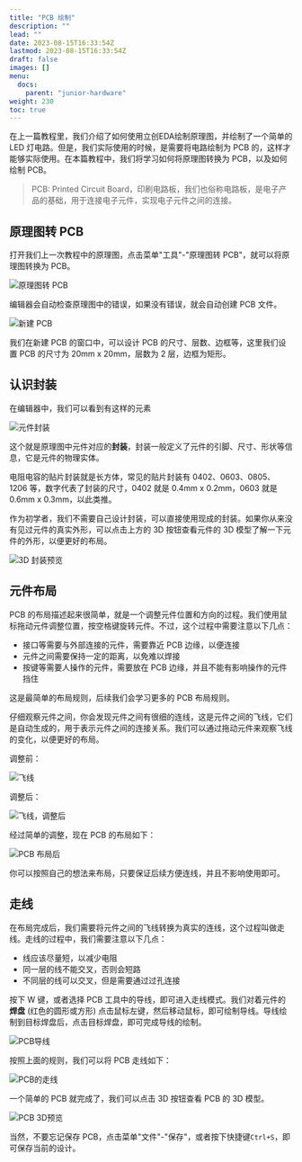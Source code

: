 ```yaml
---
title: "PCB 绘制"
description: ""
lead: ""
date: 2023-08-15T16:33:54Z
lastmod: 2023-08-15T16:33:54Z
draft: false
images: []
menu:
  docs:
    parent: "junior-hardware"
weight: 230
toc: true
---
```


在上一篇教程里，我们介绍了如何使用立创EDA绘制原理图，并绘制了一个简单的 LED 灯电路。但是，我们实际使用的时候，是需要将电路绘制为 PCB 的，这样才能够实际使用。在本篇教程中，我们将学习如何将原理图转换为 PCB，以及如何绘制 PCB。

> PCB: Printed Circuit Board，印刷电路板，我们也俗称电路板，是电子产品的基础，用于连接电子元件，实现电子元件之间的连接。

## 原理图转 PCB

打开我们上一次教程中的原理图，点击菜单"工具"-"原理图转 PCB"，就可以将原理图转换为 PCB。

![原理图转 PCB](image.png)

编辑器会自动检查原理图中的错误，如果没有错误，就会自动创建 PCB 文件。

![新建 PCB](image-1.png)

我们在新建 PCB 的窗口中，可以设计 PCB 的尺寸、层数、边框等，这里我们设置 PCB 的尺寸为 20mm x 20mm，层数为 2 层，边框为矩形。

## 认识封装

在编辑器中，我们可以看到有这样的元素

![元件封装](image-2.png)

这个就是原理图中元件对应的**封装**，封装一般定义了元件的引脚、尺寸、形状等信息，它是元件的物理实体。

电阻电容的贴片封装就是长方体，常见的贴片封装有 0402、0603、0805、1206 等，数字代表了封装的尺寸，0402 就是 0.4mm x 0.2mm，0603 就是 0.6mm x 0.3mm，以此类推。

作为初学者，我们不需要自己设计封装，可以直接使用现成的封装。如果你从来没有见过元件的真实外形，可以点击上方的 3D 按钮查看元件的 3D 模型了解一下元件的外形，以便更好的布局。

![3D 封装预览](image-3.png)

## 元件布局

PCB 的布局描述起来很简单，就是一个调整元件位置和方向的过程。我们使用鼠标拖动元件调整位置，按空格键旋转元件。不过，这个过程中需要注意以下几点：

- 接口等需要与外部连接的元件，需要靠近 PCB 边缘，以便连接
- 元件之间需要保持一定的距离，以免难以焊接
- 按键等需要人操作的元件，需要放在 PCB 边缘，并且不能有影响操作的元件挡住

这是最简单的布局规则，后续我们会学习更多的 PCB 布局规则。

仔细观察元件之间，你会发现元件之间有很细的连线，这是元件之间的飞线，它们是自动生成的，用于表示元件之间的连接关系。我们可以通过拖动元件来观察飞线的变化，以便更好的布局。

调整前：

![飞线](image-4.png)

调整后：

![飞线，调整后](image-5.png)

经过简单的调整，现在 PCB 的布局如下：

![PCB 布局后](image-6.png)

你可以按照自己的想法来布局，只要保证后续方便连线，并且不影响使用即可。


## 走线

在布局完成后，我们需要将元件之间的飞线转换为真实的连线，这个过程叫做走线。走线的过程中，我们需要注意以下几点：

- 线应该尽量短，以减少电阻
- 同一层的线不能交叉，否则会短路
- 不同层的线可以交叉，但是需要通过过孔连接

按下 W 键，或者选择 PCB 工具中的导线，即可进入走线模式。我们对着元件的**焊盘** (红色的圆形或方形) 点击鼠标左键，然后移动鼠标，即可绘制导线。导线绘制到目标焊盘后，点击目标焊盘，即可完成导线的绘制。

![PCB导线](image-9.png)

按照上面的规则，我们可以将 PCB 走线如下：

![PCB的走线](image-7.png)

一个简单的 PCB 就完成了，我们可以点击 3D 按钮查看 PCB 的 3D 模型。

![PCB 3D预览](image-8.png)

当然，不要忘记保存 PCB，点击菜单"文件"-"保存"，或者按下快捷键`Ctrl+S`，即可保存当前的设计。